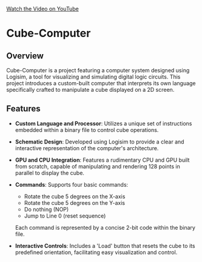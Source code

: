 [Watch the Video on YouTube](https://youtu.be/wtCPF_xhpHo)

# Cube-Computer

## Overview
Cube-Computer is a project featuring a computer system designed using Logisim, a tool for visualizing and simulating digital logic circuits. This project introduces a custom-built computer that interprets its own language specifically crafted to manipulate a cube displayed on a 2D screen.

## Features
- **Custom Language and Processor**: Utilizes a unique set of instructions embedded within a binary file to control cube operations.
- **Schematic Design**: Developed using Logisim to provide a clear and interactive representation of the computer's architecture.
- **GPU and CPU Integration**: Features a rudimentary CPU and GPU built from scratch, capable of manipulating and rendering 128 points in parallel to display the cube.
- **Commands**: Supports four basic commands:
  - Rotate the cube 5 degrees on the X-axis
  - Rotate the cube 5 degrees on the Y-axis
  - Do nothing (NOP)
  - Jump to Line 0 (reset sequence)
  
  Each command is represented by a concise 2-bit code within the binary file.

- **Interactive Controls**: Includes a 'Load' button that resets the cube to its predefined orientation, facilitating easy visualization and control.



